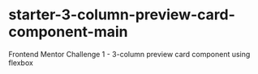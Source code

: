 # starter-3-column-preview-card-component-main
Frontend Mentor Challenge 1 - 3-column preview card component using flexbox
